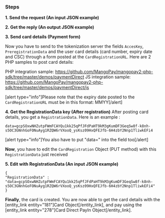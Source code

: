 ### Steps

**1. Send the request (An input JSON example)**

**2. Get the reply (An output JSON example)**

**3. Send card details (Payment form)**

Now you have to send to the tokenization server the fields `AccesKey`, `PreregistrationData` and the user card details (card number, expiry date and CSC) through a form posted at the `CardRegistrationURL`.
Here are 2 PHP samples to post card details:

PHP integration sample: https://github.com/MangoPay/mangopay2-php-sdk/tree/master/demos/paymentDirect
JS integration sample: https://github.com/MangoPay/mangopay2-php-sdk/tree/master/demos/paymentDirect/js

[alert type="info"]Please note that the expiry date posted to the `CardRegistrationURL` must be in this format: MMYY[/alert]

**4. Get the RegistrationData key (After registration)**
 After posting card details, you get a `RegistrationData`. Here is an example :
```
data=gcpSOxwNHZutpFWmFCAYQu1kk25qPfJFdPaHT9kM3gKumDF3GeqSw8f-k8nh-s5OC3GNnhGoFONuAyg1RZQW6rVXooQ_ysKsz09HxQFEJfb-6H4zbY2Nnp1TliwkEFi4 
```
[alert type="info"]You also have to put "data=" into the field too[/alert]

**Now**, you have to edit the `CardRegistration` Object (PUT method) with this `RegistrationData` just received

**5. Edit with RegistrationData (An input JSON example)**
```
{
"RegistrationData" : "data=gcpSOxwNHZutpFWmFCAYQu1kk25qPfJFdPaHT9kM3gKumDF3GeqSw8f-k8nh-s5OC3GNnhGoFONuAyg1RZQW6rVXooQ_ysKsz09HxQFEJfb-6H4zbY2Nnp1TliwkEFi4"
}
```

**Finally**, the card is created. You are now able to get the card details with the [entity_link entity="181"]Card Object[/entity_link], and pay using the [entity_link entity="278"]Card Direct PayIn Object[/entity_link].